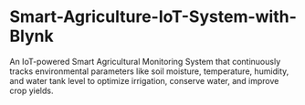 # Smart-Agriculture-IoT-System-with-Blynk
An IoT-powered Smart Agricultural Monitoring System that continuously tracks environmental parameters like soil moisture, temperature, humidity, and water tank level to optimize irrigation, conserve water, and improve crop yields.
